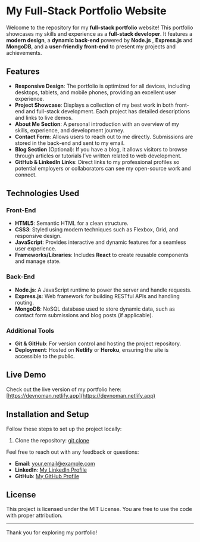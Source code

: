 # My Full-Stack Portfolio Website

Welcome to the repository for my **full-stack portfolio** website! This portfolio showcases my skills and experience as a **full-stack developer**. It features a **modern design**, a **dynamic back-end** powered by **Node.js** , **Express.js** and **MongoDB**, and a **user-friendly front-end** to present my projects and achievements.

## Features

- **Responsive Design**: The portfolio is optimized for all devices, including desktops, tablets, and mobile phones, providing an excellent user experience.
- **Project Showcase**: Displays a collection of my best work in both front-end and full-stack development. Each project has detailed descriptions and links to live demos.
- **About Me Section**: A personal introduction with an overview of my skills, experience, and development journey.
- **Contact Form**: Allows users to reach out to me directly. Submissions are stored in the back-end and sent to my email.
- **Blog Section** (Optional): If you have a blog, it allows visitors to browse through articles or tutorials I’ve written related to web development.
- **GitHub & LinkedIn Links**: Direct links to my professional profiles so potential employers or collaborators can see my open-source work and connect.

## Technologies Used

### Front-End
- **HTML5**: Semantic HTML for a clean structure.
- **CSS3**: Styled using modern techniques such as Flexbox, Grid, and responsive design.
- **JavaScript**: Provides interactive and dynamic features for a seamless user experience.
- **Frameworks/Libraries**: Includes **React**  to create reusable components and manage state.

### Back-End
- **Node.js**: A JavaScript runtime to power the server and handle requests.
- **Express.js**: Web framework for building RESTful APIs and handling routing.
- **MongoDB**: NoSQL database used to store dynamic data, such as contact form submissions and blog posts (if applicable).

### Additional Tools
- **Git & GitHub**: For version control and hosting the project repository.
- **Deployment**: Hosted on **Netlify** or **Heroku**, ensuring the site is accessible to the public.

## Live Demo

Check out the live version of my portfolio here: [https://devnoman.netlify.app](https://devnoman.netlify.app)

## Installation and Setup

Follow these steps to set up the project locally:

1. Clone the repository: [git clone](https://github.com/Noman7373/New-Portfolio.git)

Feel free to reach out with any feedback or questions:

- **Email**: your.email@example.com
- **LinkedIn**: [My LinkedIn Profile](https://www.linkedin.com/in/noman7373/)
- **GitHub**: [My GitHub Profile](https://github.com/Noman7373)

## License

This project is licensed under the MIT License. You are free to use the code with proper attribution.

---

Thank you for exploring my portfolio!

